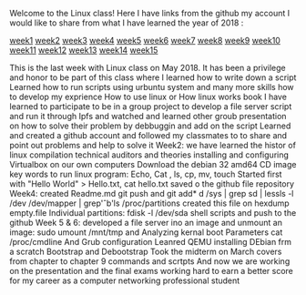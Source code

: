 
Welcome to the Linux class!
Here I have links from the github my account I would like to share from what I have learned the year of 2018 :

[week1](https://github.com/Othman4/Hello-world)
[week2](https://github.com/Othman4/Week2-Sell)
[week3](https://github.com/Othman4/week3)
[week4](https://github.com/Othman4/Week4)
[week5](https://github.com/Othman4/week5)
[week6](https://github.com/Othman4/week6)
[week7](https://github.com/Othman4/Week7)
[week8](https://github.com/Othman4/Week8)
[week9](https://github.com/Othman4/Week-9)
[week10](https://github.com/Othman4/Week10)
[week11](https://github.com/Othman4/week11)
[week12](https://github.com/Othman4/Week12)
[week13](https://github.com/Othman4/Week13-)
[week14](https://github.com/Othman4/Week14)
[week15](https://github.com/Othman4/Week15)


This is the last week with Linux class on May 2018. It has been a privilege and honor to be part of this class where I learned how to write down a script 
Learned how to run scripts using urbuntu system and many more skills how to develop my exprience How to use linux or How linux works book
I have learned to participate to be in a group project to develop a file server script and run it through Ipfs and watched and learned other 
groub presentation on how to solve their problem by debbuggin and add on the script 
Learned and created a github account and followed my classmates to to share and point out problems and help to solve it 
Week2: we have learned the histor of linux compilation technical auditors and theories installing and configuring Virtualbox on our own computers
Download the debian 32 amd64 CD image
key words to run linux program: Echo, Cat , ls, cp, mv, touch 
Started first with "Hello World" > Hello.txt, cat hello.txt saved o the github file repository 
Week4: created Readme.md git push and git add* d /sys | grep sd | lessls -l /dev /dev/mapper | grep'ˆb'ls /proc/partitions  created this file on hexdump empty.file
Individual partitions: fdisk -l /dev/sda shell scripts and push to the github 
Week 5 & 6: developed a file server ino an image and unmount an image: sudo umount /mnt/tmp and Analyzing kernal boot Parameters cat /proc/cmdline And Grub configuration
Leanred QEMU installing DEbian frm a scratch Bootstrap and Debootstrap
Took the midterm on March covers from chapter to chapter 9 commands and scrtpts 
And now we are working on the presentation and the final exams working hard to earn a better score for my career as a computer networking professional student
